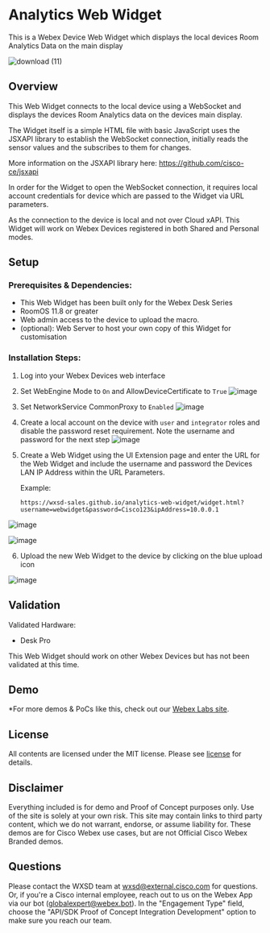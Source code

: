 # Analytics Web Widget

This is a Webex Device Web Widget which displays the local devices Room Analytics Data on the main display

![download (11)](https://github.com/wxsd-sales/analytics-web-widget/assets/21026209/2dda89e0-8858-4095-913e-c527e3009b9a)


## Overview

This Web Widget connects to the local device using a WebSocket and displays the devices Room Analytics data on the devices main display.

The Widget itself is a simple HTML file with basic JavaScript uses the JSXAPI library to establish the WebSocket connection, initially reads the sensor values and the subscribes to them for changes.

More information on the JSXAPI library here: https://github.com/cisco-ce/jsxapi

In order for the Widget to open the WebSocket connection, it requires local account credentials for device which are passed to the Widget via URL parameters.

As the connection to the device is local and not over Cloud xAPI. This Widget will work on Webex Devices registered in both Shared and Personal modes.


## Setup

### Prerequisites & Dependencies: 

- This Web Widget has been built only for the Webex Desk Series 
- RoomOS 11.8 or greater
- Web admin access to the device to upload the macro.
- (optional): Web Server to host your own copy of this Widget for customisation


<!-- GETTING STARTED -->

### Installation Steps:
1.  Log into your Webex Devices web interface
2.  Set WebEngine Mode to ```On``` and AllowDeviceCertificate to ```True```
![image](https://github.com/wxsd-sales/analytics-web-widget/assets/21026209/45b2af0b-31c7-4fd4-8086-f1e57dd1d3f1)

3. Set NetworkService CommonProxy to ```Enabled```
![image](https://github.com/wxsd-sales/analytics-web-widget/assets/21026209/137b7349-4dab-49c6-9aea-5f13be2f99e4)



4.  Create a local account on the device with ```user``` and ```integrator``` roles and disable the password reset requirement. Note the username and password for the next step
![image](https://github.com/wxsd-sales/analytics-web-widget/assets/21026209/ba0c466a-e0d1-4f00-93ac-1bf44688a493)


5. Create a Web Widget using the UI Extension page and enter the URL for the Web Widget and include the username and password the Devices LAN IP Address within the URL Parameters.

    Example:
    ```
    https://wxsd-sales.github.io/analytics-web-widget/widget.html?username=webwidget&password=Cisco123&ipAddress=10.0.0.1
    ```

![image](https://github.com/wxsd-sales/analytics-web-widget/assets/21026209/29cdc8d8-ace4-4f39-9b65-b531cb8ef7f8)


![image](https://github.com/wxsd-sales/analytics-web-widget/assets/21026209/69b6426b-b37e-42f0-ad07-cebd0579d028)


6. Upload the new Web Widget to the device by clicking on the blue upload icon

![image](https://github.com/wxsd-sales/analytics-web-widget/assets/21026209/dd615b03-df97-4830-a7e7-dbade263eb45)



    
## Validation

Validated Hardware:

* Desk Pro

This Web Widget should work on other Webex Devices but has not been validated at this time.
    
## Demo

*For more demos & PoCs like this, check out our [Webex Labs site](https://collabtoolbox.cisco.com/webex-labs).


## License

All contents are licensed under the MIT license. Please see [license](LICENSE) for details.


## Disclaimer
 
Everything included is for demo and Proof of Concept purposes only. Use of the site is solely at your own risk. This site may contain links to third party content, which we do not warrant, endorse, or assume liability for. These demos are for Cisco Webex use cases, but are not Official Cisco Webex Branded demos.


## Questions
Please contact the WXSD team at [wxsd@external.cisco.com](mailto:wxsd@external.cisco.com?subject=analytics-web-widget) for questions. Or, if you're a Cisco internal employee, reach out to us on the Webex App via our bot (globalexpert@webex.bot). In the "Engagement Type" field, choose the "API/SDK Proof of Concept Integration Development" option to make sure you reach our team. 
